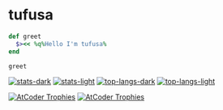 # tufusa
```ruby
def greet
  $><< %q%Hello I'm tufusa%
end

greet
```

[![stats-dark](https://github-readme-stats-tufusa.vercel.app/api?username=tufusa&count_private=true&theme=github_dark#gh-dark-mode-only)](https://github.com/tufusa/github-readme-stats#gh-dark-mode-only)
[![stats-light](https://github-readme-stats-tufusa.vercel.app/api?username=tufusa&count_private=true&theme=default#gh-light-mode-only)](https://github.com/tufusa/github-readme-stats#gh-light-mode-only)
[![top-langs-dark](https://github-readme-stats-tufusa.vercel.app/api/top-langs/?username=tufusa&layout=compact&langs_count=20&theme=github_dark#gh-dark-mode-only)](https://github.com/tufusa/github-readme-stats#gh-dark-mode-only)
[![top-langs-light](https://github-readme-stats-tufusa.vercel.app/api/top-langs/?username=tufusa&layout=compact&langs_count=20&theme=default#gh-light-mode-only)](https://github.com/tufusa/github-readme-stats#gh-light-mode-only)

[![AtCoder Trophies](https://atcoder-trophies.vercel.app/api/v1/atcoder?username=tufusa&theme=monokai&no_bg=true#gh-dark-mode-only)](https://github.com/KATO-Hiro/AtCoderTrophies#gh-dark-mode-only)
[![AtCoder Trophies](https://atcoder-trophies.vercel.app/api/v1/atcoder?username=tufusa&no_bg=true#gh-light-mode-only)](https://github.com/KATO-Hiro/AtCoderTrophies#gh-light-mode-only)
